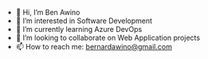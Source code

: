 - 👋 Hi, I’m Ben Awino
- 👀 I’m interested in Software Development
- 🌱 I’m currently learning Azure DevOps
- 💞️ I’m looking to collaborate on Web Application projects
- 📫 How to reach me: bernardawino@gmail.com

<!---
awinoben/awinoben is a ✨ special ✨ repository because its `README.md` (this file) appears on your GitHub profile.
You can click the Preview link to take a look at your changes.
--->
